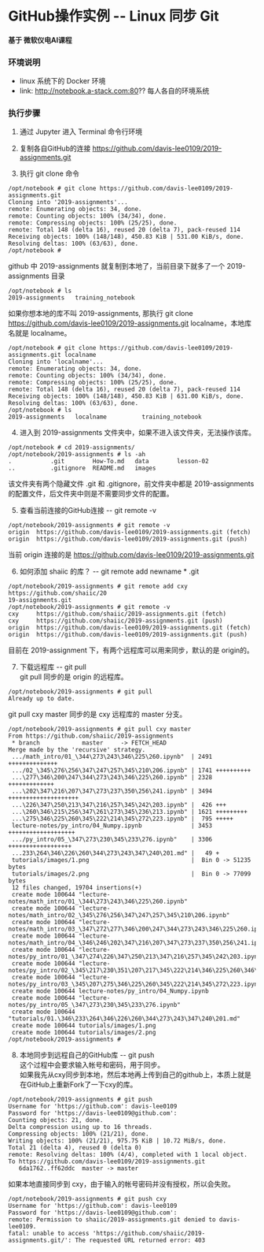 # GitHub操作实例 -- Linux 同步 Git
#### 基于 微软仪电AI课程

### 环境说明
- linux 系统下的 Docker 环境
- link: http://notebook.a-stack.com:80?? 每人各自的环境系统


### 执行步骤

1. 通过 Jupyter 进入 Terminal 命令行环境

2. 复制各自GitHub的连接 https://github.com/davis-lee0109/2019-assignments.git

3. 执行 git clone 命令

```
/opt/notebook # git clone https://github.com/davis-lee0109/2019-assignments.git
Cloning into '2019-assignments'...
remote: Enumerating objects: 34, done.
remote: Counting objects: 100% (34/34), done.
remote: Compressing objects: 100% (25/25), done.
remote: Total 148 (delta 16), reused 20 (delta 7), pack-reused 114
Receiving objects: 100% (148/148), 450.83 KiB | 531.00 KiB/s, done.
Resolving deltas: 100% (63/63), done.
/opt/notebook #
```  
github 中 2019-assignments 就复制到本地了，当前目录下就多了一个 2019-assignments 目录
```
/opt/notebook # ls
2019-assignments   training_notebook
```
如果你想本地的库不叫 2019-assignments, 那执行 git clone https://github.com/davis-lee0109/2019-assignments.git localname，本地库名就是 localname。
```
/opt/notebook # git clone https://github.com/davis-lee0109/2019-assignments.git localname
Cloning into 'localname'...
remote: Enumerating objects: 34, done.
remote: Counting objects: 100% (34/34), done.
remote: Compressing objects: 100% (25/25), done.
remote: Total 148 (delta 16), reused 20 (delta 7), pack-reused 114
Receiving objects: 100% (148/148), 450.83 KiB | 631.00 KiB/s, done.
Resolving deltas: 100% (63/63), done.
/opt/notebook # ls
2019-assignments   localname          training_notebook

```

4. 进入到 2019-assignments 文件夹中，如果不进入该文件夹，无法操作该库。
```
/opt/notebook # cd 2019-assignments/
/opt/notebook/2019-assignments # ls -ah
.           .git        How-To.md   data        lesson-02
..          .gitignore  README.md   images
```
该文件夹有两个隐藏文件 .git 和 .gitignore，前文件夹中都是 2019-assignments 的配置文件，后文件夹中则是不需要同步文件的配置。  


5. 查看当前连接的GitHub连接 -- git remote -v
```
/opt/notebook/2019-assignments # git remote -v
origin  https://github.com/davis-lee0109/2019-assignments.git (fetch)
origin  https://github.com/davis-lee0109/2019-assignments.git (push)
```
当前 origin 连接的是 https://github.com/davis-lee0109/2019-assignments.git


6. 如何添加 shaiic 的库？ -- git remote add newname * .git 
```
/opt/notebook/2019-assignments # git remote add cxy https://github.com/shaiic/20
19-assignments.git
/opt/notebook/2019-assignments # git remote -v
cxy     https://github.com/shaiic/2019-assignments.git (fetch)
cxy     https://github.com/shaiic/2019-assignments.git (push)
origin  https://github.com/davis-lee0109/2019-assignments.git (fetch)
origin  https://github.com/davis-lee0109/2019-assignments.git (push)
```
目前在 2019-assignment 下，有两个远程库可以用来同步，默认的是 origin的。  


7. 下载远程库 -- git pull  
git pull 同步的是 origin 的远程库。
```
/opt/notebook/2019-assignments # git pull
Already up to date.
```
git pull cxy master 同步的是 cxy 远程库的 master 分支。
```
/opt/notebook/2019-assignments # git pull cxy master
From https://github.com/shaiic/2019-assignments
 * branch            master     -> FETCH_HEAD
Merge made by the 'recursive' strategy.
 .../math_intro/01_\344\273\243\346\225\260.ipynb"  | 2491 ++++++++++++++
 .../02_\345\276\256\347\247\257\345\210\206.ipynb" | 1741 ++++++++++
 ...\277\346\200\247\344\273\243\346\225\260.ipynb" | 2328 +++++++++++++
 ...\202\347\216\207\347\273\237\350\256\241.ipynb" | 3494 ++++++++++++++++++++
 ...\226\347\250\213\347\216\257\345\242\203.ipynb" |  426 +++
 ...\260\346\215\256\347\261\273\345\236\213.ipynb" | 1621 +++++++++
 ...\275\346\225\260\345\222\214\345\272\223.ipynb" |  795 +++++
 lecture-notes/py_intro/04_Numpy.ipynb              | 3453 +++++++++++++++++++
 .../py_intro/05_\347\273\230\345\233\276.ipynb"    | 3306 ++++++++++++++++++
 ...233\264\346\226\260\344\273\243\347\240\201.md" |   49 +
 tutorials/images/1.png                             |  Bin 0 -> 51235 bytes
 tutorials/images/2.png                             |  Bin 0 -> 77099 bytes
 12 files changed, 19704 insertions(+)
 create mode 100644 "lecture-notes/math_intro/01_\344\273\243\346\225\260.ipynb"
 create mode 100644 "lecture-notes/math_intro/02_\345\276\256\347\247\257\345\210\206.ipynb"
 create mode 100644 "lecture-notes/math_intro/03_\347\272\277\346\200\247\344\273\243\346\225\260.ipynb"
 create mode 100644 "lecture-notes/math_intro/04_\346\246\202\347\216\207\347\273\237\350\256\241.ipynb"
 create mode 100644 "lecture-notes/py_intro/01_\347\274\226\347\250\213\347\216\257\345\242\203.ipynb"
 create mode 100644 "lecture-notes/py_intro/02_\345\217\230\351\207\217\345\222\214\346\225\260\346\215\256\347\261\273\345\236\213.ipynb"
 create mode 100644 "lecture-notes/py_intro/03_\345\207\275\346\225\260\345\222\214\345\272\223.ipynb"
 create mode 100644 lecture-notes/py_intro/04_Numpy.ipynb
 create mode 100644 "lecture-notes/py_intro/05_\347\273\230\345\233\276.ipynb"
 create mode 100644 "tutorials/01.\346\233\264\346\226\260\344\273\243\347\240\201.md"
 create mode 100644 tutorials/images/1.png
 create mode 100644 tutorials/images/2.png
/opt/notebook/2019-assignments #
```

8. 本地同步到远程自己的GitHub库 -- git push  
这个过程中会要求输入帐号和密码，用于同步。  
如果我先从cxy同步到本地，然后本地再上传到自己的github上，本质上就是在GitHub上重新Fork了一下cxy的库。
```
/opt/notebook/2019-assignments # git push
Username for 'https://github.com': davis-lee0109
Password for 'https://davis-lee0109@github.com':
Counting objects: 21, done.
Delta compression using up to 16 threads.
Compressing objects: 100% (21/21), done.
Writing objects: 100% (21/21), 975.75 KiB | 10.72 MiB/s, done.
Total 21 (delta 4), reused 0 (delta 0)
remote: Resolving deltas: 100% (4/4), completed with 1 local object.
To https://github.com/davis-lee0109/2019-assignments.git
   6da1762..ff62ddc  master -> master
```
如果本地直接同步到 cxy，由于输入的帐号密码并没有授权，所以会失败。
```
/opt/notebook/2019-assignments # git push cxy
Username for 'https://github.com': davis-lee0109
Password for 'https://davis-lee0109@github.com':
remote: Permission to shaiic/2019-assignments.git denied to davis-lee0109.
fatal: unable to access 'https://github.com/shaiic/2019-assignments.git/': The requested URL returned error: 403
```
